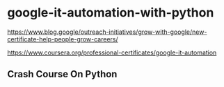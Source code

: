 # google-it-automation-with-python

https://www.blog.google/outreach-initiatives/grow-with-google/new-certificate-help-people-grow-careers/

https://www.coursera.org/professional-certificates/google-it-automation

## Crash Course On Python
